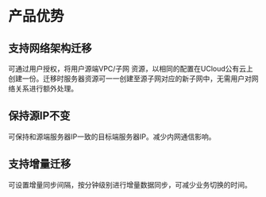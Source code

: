 # 产品优势

## 支持网络架构迁移

可通过用户授权，将用户源端VPC/子网 资源，以相同的配置在UCloud公有云上创建一份。迁移时服务器资源可一一创建至源子网对应的新子网中，无需用户对网络关系进行额外处理。

## 保持源IP不变

可保持和源端服务器IP一致的目标端服务器IP。减少内网通信影响。

## 支持增量迁移

可设置增量同步间隔，按分钟级别进行增量数据同步，可减少业务切换的时间。
